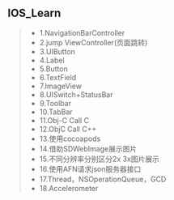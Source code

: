 ## IOS_Learn

> - 1.NavigationBarController
> - 2.jump ViewController(页面跳转)
> - 3.UIButton
> - 4.Label
> - 5.Button
> - 6.TextField
> - 7.ImageView
> - 8.UISwitch+StatusBar
> - 9.Toolbar
> - 10.TabBar
> - 11.Obj-C Call C
> - 12.ObjC  Call C++
> - 13.使用cocoapods
> - 14.借助SDWebImage展示图片
> - 15.不同分辨率分别区分2x 3x图片展示
> - 16.使用AFN请求json服务器接口
> - 17.Thread，NSOperationQueue，GCD
> - 18.Accelerometer

